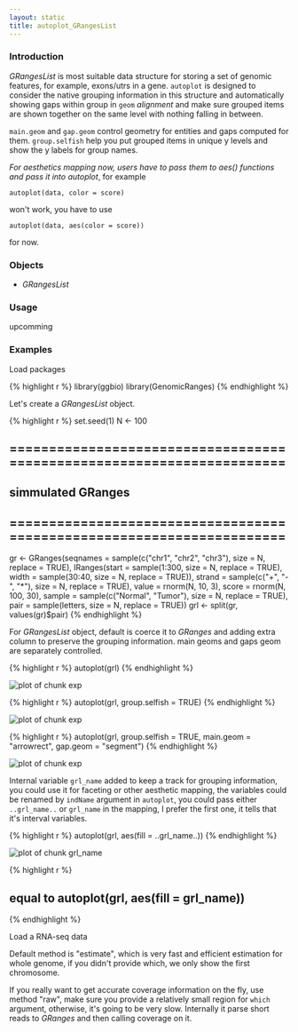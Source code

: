 ```yaml
---
layout: static
title: autoplot_GRangesList
---
```





### Introduction

*GRangesList* is most suitable data structure for storing a set of genomic
 features, for example, exons/utrs in a gene. `autoplot` is designed to consider
 the native grouping information in this structure and automatically showing
 gaps within group in `geom` *alignment* and make sure grouped items are shown
 together on the same level with nothing falling in between.

`main.geom` and `gap.geom` control geometry for entities and gaps computed for
them. `group.selfish` help you put grouped items in unique y levels and show the
y labels for group names.

_For aesthetics mapping now, users have to pass them to aes() functions and
pass it into autoplot_, for example
    
	autoplot(data, color = score)
	
won't work, you have to use 

    autoplot(data, aes(color = score))
	
for now.	

### Objects
  * *GRangesList*
  
### Usage
  upcomming

### Examples
Load packages


{% highlight r %}
library(ggbio)
library(GenomicRanges)
{% endhighlight %}



  
Let's create a *GRangesList* object.


{% highlight r %}
set.seed(1)
N <- 100
## ======================================================================
## simmulated GRanges
## ======================================================================
gr <- GRanges(seqnames = sample(c("chr1", "chr2", "chr3"), size = N, 
    replace = TRUE), IRanges(start = sample(1:300, size = N, replace = TRUE), 
    width = sample(30:40, size = N, replace = TRUE)), strand = sample(c("+", 
    "-", "*"), size = N, replace = TRUE), value = rnorm(N, 10, 3), score = rnorm(N, 
    100, 30), sample = sample(c("Normal", "Tumor"), size = N, replace = TRUE), 
    pair = sample(letters, size = N, replace = TRUE))
grl <- split(gr, values(gr)$pair)
{% endhighlight %}




For *GRangesList* object, default is coerce it to *GRanges* and adding extra
column to preserve the grouping information. main geoms and gaps geom are
separately controlled.


{% highlight r %}
autoplot(grl)
{% endhighlight %}

![plot of chunk exp](http://tengfei.github.com/ggbio/autoplot/autoplot_GRangesList-exp1.png) 

{% highlight r %}
autoplot(grl, group.selfish = TRUE)
{% endhighlight %}

![plot of chunk exp](http://tengfei.github.com/ggbio/autoplot/autoplot_GRangesList-exp2.png) 

{% highlight r %}
autoplot(grl, group.selfish = TRUE, main.geom = "arrowrect", gap.geom = "segment")
{% endhighlight %}

![plot of chunk exp](http://tengfei.github.com/ggbio/autoplot/autoplot_GRangesList-exp3.png) 


Internal variable `grl_name` added to keep a track for grouping information, you
could use it for faceting or other aesthetic mapping, the variables could be
renamed by `indName` argument in `autoplot`, you could pass either
`..grl_name..` or `grl_name` in the mapping, I prefer the first one, it tells
that it's interval variables.


{% highlight r %}
autoplot(grl, aes(fill = ..grl_name..))
{% endhighlight %}

![plot of chunk grl_name](http://tengfei.github.com/ggbio/autoplot/autoplot_GRangesList-grl_name.png) 

{% highlight r %}
## equal to autoplot(grl, aes(fill = grl_name))
{% endhighlight %}




Load a RNA-seq data



Default method is "estimate", which is very fast and efficient estimation for
whole genome, if you didn't provide which, we only show the first chromosome.



If you really want to get accurate coverage information on the fly, use method
"raw", make sure you provide a relatively small region for `which` argument,
otherwise, it's going to be very slow. Internally it parse short reads to
*GRanges* and then calling coverage on it.








